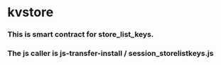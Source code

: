 # kvstore

### This is smart contract for store_list_keys. 
### The js caller is js-transfer-install / session_storelistkeys.js
